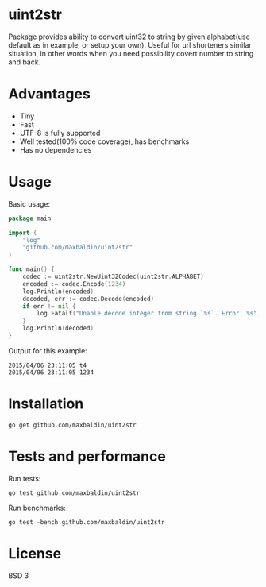 # uint2str

Package provides ability to convert uint32 to string by given alphabet(use default as in example, or setup your own).
Useful for url shorteners similar situation, in other words when you need possibility covert number to string and back.

# Advantages

* Tiny
* Fast
* UTF-8 is fully supported
* Well tested(100% code coverage), has benchmarks
* Has no dependencies

# Usage

Basic usage:
```go
package main

import (
    "log"
    "github.com/maxbaldin/uint2str"
)

func main() {
    codec := uint2str.NewUint32Codec(uint2str.ALPHABET)
    encoded := codec.Encode(1234)
    log.Println(encoded)
    decoded, err := codec.Decode(encoded)
    if err != nil {
        log.Fatalf("Unable decode integer from string `%s`. Error: %s", encoded, err.Error())
    }
    log.Println(decoded)
}
```

Output for this example:

```
2015/04/06 23:11:05 t4
2015/04/06 23:11:05 1234
```

# Installation

```
go get github.com/maxbaldin/uint2str
```

# Tests and performance

Run tests:
```
go test github.com/maxbaldin/uint2str
```

Run benchmarks:
```
go test -bench github.com/maxbaldin/uint2str
```

# License

BSD 3
